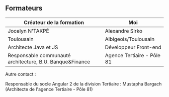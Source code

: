 ## Formateurs

| Créateur de la formation                 | Moi                        |
| ---------------------------------------- | -------------------------- |
| Jocelyn N'TAKPÉ                          | Alexandre Sirko            |
| Toulousain                               | Albigeois/Toulousain       |
| Architecte Java et JS                    | Développeur Front-end      |
| Responsable communauté architecture, B.U. Banque&Finance | Agence Tertiaire - Pôle 81 |

Autre contact : 

Responsable du socle Angular 2 de la division Tertiaire : Mustapha Bargach (Architecte de l'agence Tertiaire - Pôle 81)